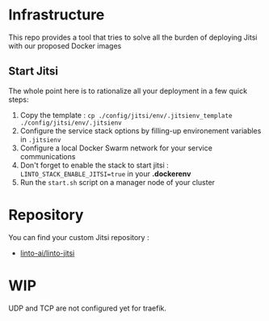 # Infrastructure
This repo provides a tool that tries to solve all the burden of deploying Jitsi with our proposed Docker images

## Start Jitsi
The whole point here is to rationalize all your deployment in a few quick steps:

1. Copy the template : `cp ./config/jitsi/env/.jitsienv_template ./config/jitsi/env/.jitsienv`
2. Configure the service stack options by filling-up environement variables in `.jitsienv`
3. Configure a local Docker Swarm network for your service communications
4. Don't forget to enable the stack to start jitsi : `LINTO_STACK_ENABLE_JITSI=true` in your **.dockerenv**
5. Run the `start.sh` script on a manager node of your cluster

# Repository
You can find your custom Jitsi repository :
 - [linto-ai/linto-jitsi](https://github.com/linto-ai/linto-jitsi)

# WIP 
UDP and TCP are not configured yet for traefik. 
